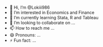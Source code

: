 - 👋 Hi, I’m @Lokiii986
- 👀 I’m interested in Economics and Finance
- 🌱 I’m currently learning Stata, R and Tableau
- 💞️ I’m looking to collaborate on ...
- 📫 How to reach me ...
- 😄 Pronouns: ...
- ⚡ Fun fact: ...

<!---
Lokiii986/Lokiii986 is a ✨ special ✨ repository because its `README.md` (this file) appears on your GitHub profile.
You can click the Preview link to take a look at your changes.
--->
